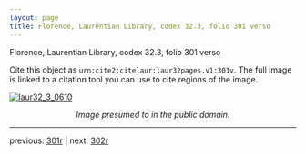 ```yaml
---
layout: page
title: Florence, Laurentian Library, codex 32.3, folio 301 verso
---
```


Florence, Laurentian Library, codex 32.3, folio 301 verso

Cite this object as `urn:cite2:citelaur:laur32pages.v1:301v`.  The full image is linked to a citation tool you can use to cite regions of the image.

[![laur32_3_0610](http://www.homermultitext.org/iipsrv?IIIF=/project/homer/pyramidal/deepzoom/citelaur/laur32imgs/v1/laur32_3_0610.tif/full/800,/0/default.jpg)](http://www.homermultitext.org/ict2/?urn=urn:cite2:citelaur:laur32imgs.v1:laur32_3_0610) 

<p style="text-align: center; font-style: italic;">Image presumed to in the public domain.</p>

---

previous: [301r](../301r/) | next: [302r](../302r/)